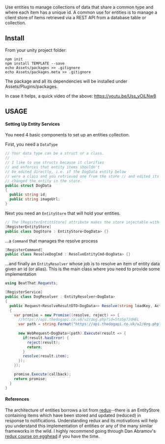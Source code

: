 Use entities to manage collections of data that share a common type and where each item has a unique id. A common use for entities is to manage a client store of items retrieved via a REST API from a database table or collection.

## Install

From your unity project folder:

    npm init
    npm install TEMPLATE --save
    echo Assets/packages >> .gitignore
    echo Assets/packages.meta >> .gitignore

The package and all its dependencies will be installed under Assets/Plugins/packages.

In case it helps, a quick video of the above: https://youtu.be/Uss_yOiLNw8

## USAGE

#### Setting Up Entity Services

You need 4 basic components to set up an entities collection.

First, you need a ```DataType```

```csharp
// Your data type can be a struct or a class.
//
// I like to use structs because it clarifies
// and enforces that entity items shouldn't
// be edited directly, i.e. if the DogData entity below
// were a class and you retrieved one from the store // and edited its properties, you will have in effect
// changed the entity in the store.
public struct DogData
{
  public string id;
  public string imageUrl;
}
```

Next you need an ```EntityStore``` that will hold your entities.
```csharp
// The [RegisterEntittStore] attribute makes the store injectable with dependency injection.
[RegisterEntityStore]
public class DogStore : EntityStore<DogData> {}
```

...a ```Command``` that manages the resolve process
```csharp
[RegisterCommand]
public class ResolveDogCmd : ResolveEntityCmd<DogData> {}
```

...and finally an ```EntityResolver``` whose job is to resolve an item of entity data given an id (or alias). This is the main class where you need to provide some implementation

```csharp
using BeatThat.Requests;

[RegisterService]
public class DogResolver : EntityResolver<DogData>
{
  public Request<ResolveResultDTO<DogData>> Resolve(string loadKey, Action<Request<ResolveResultDTO<GoalData>>> callback)
  {
    var promise = new Promise((resolve, reject) => {
      //https://api.thedogapi.co.uk/v2/dog.php?id=5ta5p7JdHEL
      var path = string.Format("https://api.thedogapi.co.uk/v2/dog.php?id={0}", loadKey);
      
      new WebRequest<DogData>(path).Execute(result => {
        if(result.hasError) {
          reject(result);
          return;
        }
        resolve(result.item);
      });
    });

    promise.Execute(callback);
    return promise;
  }
}
```

#### References

The architecture of entities borrows a lot from [redux](https://redux.js.org/)--there is an EntityStore containing items which have been stored and updated (reduced) in response to notifications. Understanding redux and its motivations will help you understand this implementation of entities or any of the many similar frameworks in the wild. I highly recommend going through Dan Abramov's [redux course on egghead](https://egghead.io/courses/getting-started-with-redux) if you have the time.
